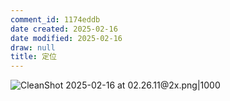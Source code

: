 ```yaml
---
comment_id: 1174eddb
date created: 2025-02-16
date modified: 2025-02-16
draw: null
title: 定位
---
```

![CleanShot 2025-02-16 at 02.26.11@2x.png|1000](https://imagehosting4picgo.oss-cn-beijing.aliyuncs.com/imagehosting/fix-dir%2Fmedia%2Fmedia_N3bYloTes3%2F2025%2F02%2F16%2F02-26-14-33db505f02b643137aef698978cb56ae-CleanShot%202025-02-16%20at%2002.26.11-2x-5e9e4a.png)
